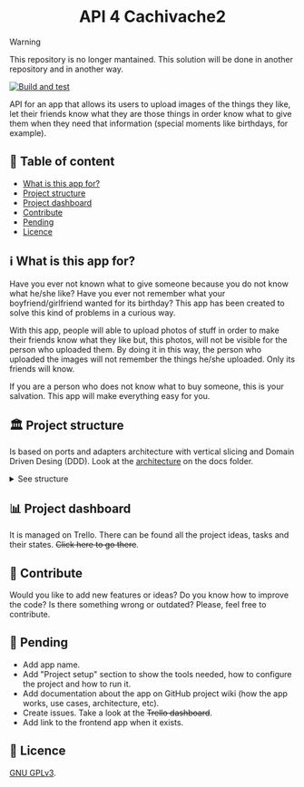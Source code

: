 <h1 align=center>API 4 Cachivache2</h1>

> [!WARNING]  
> This repository is no longer mantained. This solution will be done in another repository and in another way.

[![Build and test](https://github.com/pablomgdev/cachivache2-api/actions/workflows/ci-build-and-test.yaml/badge.svg?branch=main)](https://github.com/pablomgdev/cachivache2-api/actions/workflows/ci-build-and-test.yaml)

API for an app that allows its users to upload images of the things they like, let their friends know what they are those things in order know what to give them when they need that information (special moments like birthdays, for example).

## 📄 Table of content

- [What is this app for?](#what-is-this-app-for)
- [Project structure](#project-structure)
- [Project dashboard](#project-dashboard)
- [Contribute](#contribute)
- [Pending](#pending)
- [Licence](#licence)

<a name=what-is-this-app-for>

## ℹ️ What is this app for?

Have you ever not known what to give someone because you do not know what he/she like? Have you ever not remember what your boyfriend/girlfriend wanted for its birthday? This app has been created to solve this kind of problems in a curious way.

With this app, people will able to upload photos of stuff in order to make their friends know what they like but, this photos, will not be visible for the person who uploaded them. By doing it in this way, the person who uploaded the images will not remember the things he/she uploaded. Only its friends will know.

If you are a person who does not know what to buy someone, this is your salvation. This app will make everything easy for you.

<a name=project-structure>

## 🏛️ Project structure

Is based on ports and adapters architecture with vertical slicing and Domain Driven Desing (DDD). Look at the [architecture](https://github.com/pablomgdev/cachivache2-api/blob/main/docs/diagrams/architecture/excalidraw-rest-api-architecture.png) on the docs folder.

<details>
<summary>See structure</summary>

Note: if it is outdated, feel free to update it.

```shell
src
├── Api
│   ├── Api.csproj
│   ├── Controllers
│   │   └── UsersController.cs
│   ├── Program.cs
│   ├── Properties
│   │   └── launchSettings.json
│   ├── appsettings.Development.json
│   └── appsettings.json
├── ApiSdk
│   ├── ApiResponse.cs
│   ├── ApiResponseError.cs
│   ├── ApiSdk.csproj
│   ├── Requests
│   └── Responses
├── AppRequests
│   ├── AppRequests.csproj
│   ├── Application
│   │   └── AppRequests.Application.csproj
│   ├── Domain
│   │   └── AppRequests.Domain.csproj
│   └── Infrastructure
│       └── AppRequests.Infrastructure.csproj
├── Notifications
│   ├── Application
│   │   └── Notifications.Application.csproj
│   ├── Domain
│   │   └── Notifications.Domain.csproj
│   ├── Infrastructure
│   │   └── Notifications.Infrastructure.csproj
│   └── Notifications.csproj
├── Presents
│   ├── Application
│   │   └── Presents.Application.csproj
│   ├── Domain
│   │   └── Presents.Domain.csproj
│   ├── Infrastructure
│   │   └── Presents.Infrastructure.csproj
│   └── Presents.csproj
├── Shared
│   ├── Domain
│   │   ├── Shared.Domain.csproj
│   │   └── Users
│   │       ├── Exceptions
│   │       └── ValueObjects
│   └── Shared.csproj
└── Users
    ├── Application
    │   └── Users.Application.csproj
    ├── Domain
    │   ├── User.cs
    │   └── Users.Domain.csproj
    ├── Infrastructure
    │   └── Users.Infrastructure.csproj
    └── Users.csproj
```

</details>

<a name=project-dashboard>

## 📊 Project dashboard

It is managed on Trello. There can be found all the project ideas, tasks and their states. ~~Click here to go there~~.

<a name=contribute>

## 👥 Contribute

Would you like to add new features or ideas? Do you know how to improve the code? Is there something wrong or outdated? Please, feel free to contribute.

<a name=pending>
  
## 🧱 Pending
- Add app name.
- Add "Project setup" section to show the tools needed, how to configure the project and how to run it.
- Add documentation about the app on GitHub project wiki (how the app works, use cases, architecture, etc).
- Create issues. Take a look at the ~~Trello dashboard~~.
- Add link to the frontend app when it exists.

<a name=licence>
  
## 🪪 Licence
[GNU GPLv3](https://github.com/pablomgdev/cachivache2-api/blob/main/LICENSE).
